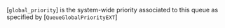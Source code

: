 [`global_priority`] is the system-wide priority associated to this
queue as specified by [`QueueGlobalPriorityEXT`]